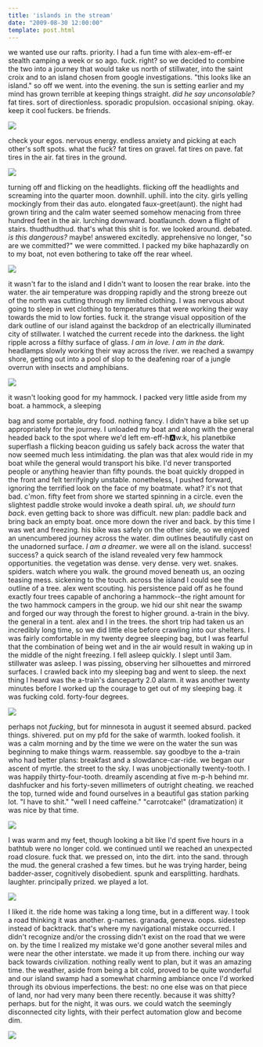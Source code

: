 ```yaml
---
title: 'islands in the stream'
date: "2009-08-30 12:00:00"
template: post.html
---
```


we wanted use our rafts. priority. I had a fun time with alex-em-eff-er stealth camping a week or so ago. fuck. right? so we decided to combine the two into a journey that would take us north of stillwater, into the saint croix and to an island chosen from google investigations. "this looks like an island." so off we went. into the evening. the sun is setting earlier and my mind has grown terrible at keeping things straight. *did he say unconsolable?* fat tires. sort of directionless. sporadic propulsion. occasional sniping. okay. keep it cool fuckers. be friends.

![](http://slowtheory.openphoto.me.s3.amazonaws.com/custom/200908/Fashionable_3873462986_o-893d1d_600x600.jpg)

check your egos. nervous energy. endless anxiety and picking at each other's soft spots. what the fuck? fat tires on gravel. fat tires on pave. fat tires in the air. fat tires in the ground.

![](http://slowtheory.openphoto.me.s3.amazonaws.com/custom/196912/The-general_3871600636_o-67f04a_600x600.jpg)

turning off and flicking on the headlights. flicking off the headlights and screaming into the quarter moon. downhill. uphill. into the city. girls yelling mockingly from their das auto. elongated faux-greet(aunt). the night had grown tiring and the calm water seemed somehow menacing from three hundred feet in the air. lurching downward. boatlaunch. down a flight of stairs. thudthudthud. that's what this shit is for. we looked around. debated. *is this dangerous?* maybe! answered excitedly. apprehensive no longer, "so are we committed?" we were committed. I packed my bike haphazardly on to my boat, not even bothering to take off the rear wheel.

![](http://slowtheory.openphoto.me.s3.amazonaws.com/custom/200908/Getting-our-feet-wet-in-the-saint-croix_3871603322_o-4bb578_600x600.jpg)

it wasn't far to the island and I didn't want to loosen the rear brake. into the water. the air temperature was dropping rapidly and the strong breeze out of the north was cutting through my limited clothing. I was nervous about going to sleep in wet clothing to temperatures that were working their way towards the mid to low forties. fuck it. the strange visual opposition of the dark outline of our island against the backdrop of an electrically illuminated city of stillwater. I watched the current recede into the darkness. the light ripple across a filthy surface of glass. *I am in love. I am in the dark.* headlamps slowly working their way across the river. we reached a swampy shore, getting out into a pool of slop to the deafening roar of a jungle overrun with insects and amphibians.

![](http://slowtheory.openphoto.me.s3.amazonaws.com/custom/200908/Dense_3871603938_o-89ca94_600x600.jpg)

it wasn't looking good for my hammock. I packed very little aside from my boat. a hammock, a sleeping

bag and some portable, dry food. nothing fancy. I didn't have a bike set up appropriately for the journey. I unloaded my boat and along with the general headed back to the spot where we'd left em-eff-h:a:w:k, his planetbike superflash a flicking beacon guiding us safely back across the water that now seemed much less intimidating. the plan was that alex would ride in my boat while the general would transport his bike. I'd never transported people or anything heavier than fifty pounds. the boat quickly dropped in the front and felt terrifyingly unstable. nonetheless, I pushed forward, ignoring the terrified look on the face of my boatmate. what? it's not that bad. c'mon. fifty feet from shore we started spinning in a circle. even the slightest paddle stroke would invoke a death spiral. *uh, we should turn back*. even getting back to shore was difficult. new plan: paddle back and bring back an empty boat. once more down the river and back. by this time I was wet and freezing. his bike was safely on the other side, so we enjoyed an unencumbered journey across the water. dim outlines beautifully cast on the unadorned surface. *I am a dreamer*. we were all on the island. success! success? a quick search of the island revealed very few hammock opportunities. the vegetation was dense. very dense. very wet. snakes. spiders. watch where you walk. the ground moved beneath us, an oozing teasing mess. sickening to the touch. across the island I could see the outline of a tree. alex went scouting. his persistence paid off as he found exactly four trees capable of anchoring a hammock--the right amount for the two hammock campers in the group. we hid our shit near the swamp and forged our way through the forest to higher ground. a-train in the bivy. the general in a tent. alex and I in the trees. the short trip had taken us an incredibly long time, so we did little else before crawling into our shelters. I was fairly comfortable in my twenty degree sleeping bag, but I was fearful that the combination of being wet and in the air would result in waking up in the middle of the night freezing. I fell asleep quickly. I slept until 3am. stillwater was asleep. I was pissing, observing her silhouettes and mirrored surfaces. I crawled back into my sleeping bag and went to sleep. the next thing I heard was the a-train's danceparty 2.0 alarm. it was another twenty minutes before I worked up the courage to get out of my sleeping bag. it was fucking cold. forty-four degrees.

![](http://slowtheory.openphoto.me.s3.amazonaws.com/custom/200908/Sleeping-next-to-the-river_3871605468_o-78512d_600x600.jpg)

perhaps not *fucking*, but for minnesota in august it seemed absurd. packed things. shivered. put on my pfd for the sake of warmth. looked foolish. it was a calm morning and by the time we were on the water the sun was beginning to make things warm. reassemble. say goodbye to the a-train who had better plans: breakfast and a slowdance-car-ride. we began our ascent of myrtle. the street to the sky. I was unobjectionally twenty-tooth. I was happily thirty-four-tooth. dreamily ascending at five m-p-h behind mr. dashfucker and his forty-seven millimeters of outright cheating. we reached the top, turned wide and found ourselves in a beautiful gas station parking lot. "I have to shit." "well I need caffeine." "carrotcake!" (dramatization) it was nice by that time.

![](http://slowtheory.openphoto.me.s3.amazonaws.com/custom/200908/Stopping-at-a-gas-station_3871611812_o-6a73cd_600x600.jpg)

I was warm and my feet, though looking a bit like I'd spent five hours in a bathtub were no longer cold. we continued until we reached an unexpected road closure. fuck that. we pressed on, into the dirt. into the sand. through the mud. the general crashed a few times. but he was trying harder, being badder-asser, cognitively disobedient. spunk and earsplitting. hardhats. laughter. principally prized. we played a lot.

![](http://slowtheory.openphoto.me.s3.amazonaws.com/custom/196912/Pugsley-tracks_3870828895_o-356dc7_600x600.jpg)

I liked it. the ride home was taking a long time, but in a different way. I took a road thinking it was another. g-names. granada, geneva. oops. sidestep instead of backtrack. that's where my navigational mistake occurred. I didn't recognize and/or the crossing didn't exist on the road that we were on. by the time I realized my mistake we'd gone another several miles and were near the other interstate. we made it up from there. inching our way back towards civilization. nothing really went to plan, but it was an amazing time. the weather, aside from being a bit cold, proved to be quite wonderful and our island swamp had a somewhat charming ambiance once I'd worked through its obvious imperfections. the best: no one else was on that piece of land, nor had very many been there recently. because it was shitty? perhaps. but for the night, it was ours. we could watch the seemingly disconnected city lights, with their perfect automation glow and become dim. 

![](http://slowtheory.openphoto.me.s3.amazonaws.com/custom/200908/The-general_3871609968_o-51b0a1_600x600.jpg)